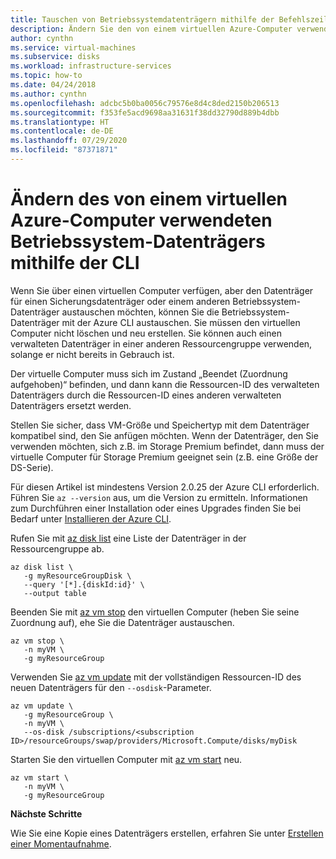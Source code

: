 ```yaml
---
title: Tauschen von Betriebssystemdatenträgern mithilfe der Befehlszeilenschnittstelle
description: Ändern Sie den von einem virtuellen Azure-Computer verwendeten Betriebssystem-Datenträger mithilfe der CLI.
author: cynthn
ms.service: virtual-machines
ms.subservice: disks
ms.workload: infrastructure-services
ms.topic: how-to
ms.date: 04/24/2018
ms.author: cynthn
ms.openlocfilehash: adcbc5b0ba0056c79576e8d4c8ded2150b206513
ms.sourcegitcommit: f353fe5acd9698aa31631f38dd32790d889b4dbb
ms.translationtype: HT
ms.contentlocale: de-DE
ms.lasthandoff: 07/29/2020
ms.locfileid: "87371871"
---
```

# <a name="change-the-os-disk-used-by-an-azure-vm-using-the-cli"></a>Ändern des von einem virtuellen Azure-Computer verwendeten Betriebssystem-Datenträgers mithilfe der CLI


Wenn Sie über einen virtuellen Computer verfügen, aber den Datenträger für einen Sicherungsdatenträger oder einem anderen Betriebssystem-Datenträger austauschen möchten, können Sie die Betriebssystem-Datenträger mit der Azure CLI austauschen. Sie müssen den virtuellen Computer nicht löschen und neu erstellen. Sie können auch einen verwalteten Datenträger in einer anderen Ressourcengruppe verwenden, solange er nicht bereits in Gebrauch ist.

Der virtuelle Computer muss sich im Zustand „Beendet (Zuordnung aufgehoben)“ befinden, und dann kann die Ressourcen-ID des verwalteten Datenträgers durch die Ressourcen-ID eines anderen verwalteten Datenträgers ersetzt werden. 

Stellen Sie sicher, dass VM-Größe und Speichertyp mit dem Datenträger kompatibel sind, den Sie anfügen möchten. Wenn der Datenträger, den Sie verwenden möchten, sich z.B. im Storage Premium befindet, dann muss der virtuelle Computer für Storage Premium geeignet sein (z.B. eine Größe der DS-Serie).

Für diesen Artikel ist mindestens Version 2.0.25 der Azure CLI erforderlich. Führen Sie `az --version` aus, um die Version zu ermitteln. Informationen zum Durchführen einer Installation oder eines Upgrades finden Sie bei Bedarf unter [Installieren der Azure CLI]( /cli/azure/install-azure-cli). 


Rufen Sie mit [az disk list](/cli/azure/disk) eine Liste der Datenträger in der Ressourcengruppe ab.

```azurecli-interactive
az disk list \
   -g myResourceGroupDisk \
   --query '[*].{diskId:id}' \
   --output table
```


Beenden Sie mit [az vm stop](/cli/azure/vm) den virtuellen Computer (heben Sie seine Zuordnung auf), ehe Sie die Datenträger austauschen.

```azurecli-interactive
az vm stop \
   -n myVM \
   -g myResourceGroup
```


Verwenden Sie [az vm update](/cli/azure/vm#az-vm-update) mit der vollständigen Ressourcen-ID des neuen Datenträgers für den `--osdisk`-Parameter. 

```azurecli-interactive 
az vm update \
   -g myResourceGroup \
   -n myVM \
   --os-disk /subscriptions/<subscription ID>/resourceGroups/swap/providers/Microsoft.Compute/disks/myDisk 
   ```
   
Starten Sie den virtuellen Computer mit [az vm start](/cli/azure/vm) neu.

```azurecli-interactive
az vm start \
   -n myVM \
   -g myResourceGroup
```

   
**Nächste Schritte**

Wie Sie eine Kopie eines Datenträgers erstellen, erfahren Sie unter [Erstellen einer Momentaufnahme](snapshot-copy-managed-disk.md).
